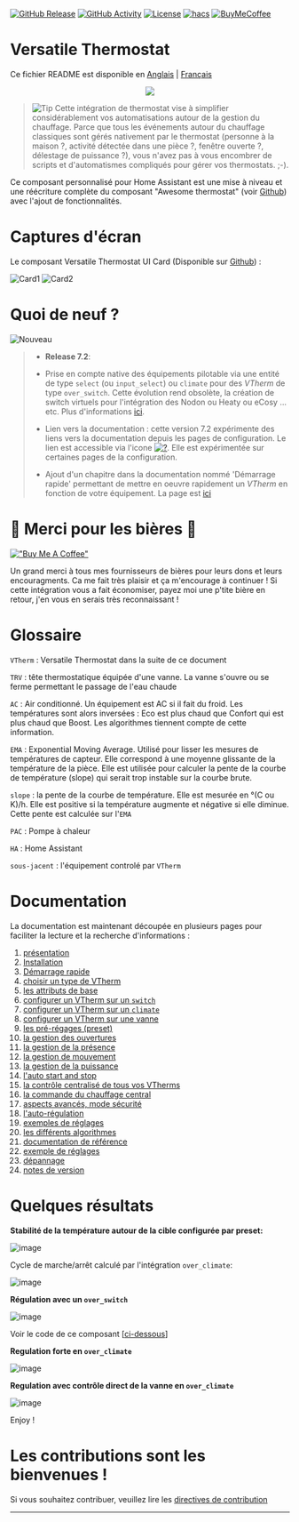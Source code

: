 [![GitHub Release][releases-shield]][releases]
[![GitHub Activity][commits-shield]][commits]
[![License][license-shield]](LICENSE)
[![hacs][hacs_badge]][hacs]
[![BuyMeCoffee][buymecoffeebadge]][buymecoffee]

# Versatile Thermostat

Ce fichier README est disponible en 
[Anglais](README.md) | [Français](README-fr.md)

<p align="center">
<img src="https://github.com/jmcollin78/versatile_thermostat/blob/main/images/icon.png" />
</p>

> ![Tip](images/tips.png) Cette intégration de thermostat vise à simplifier considérablement vos automatisations autour de la gestion du chauffage. Parce que tous les événements autour du chauffage classiques sont gérés nativement par le thermostat (personne à la maison ?, activité détectée dans une pièce ?, fenêtre ouverte ?, délestage de puissance ?), vous n'avez pas à vous encombrer de scripts et d'automatismes compliqués pour gérer vos thermostats. ;-).

Ce composant personnalisé pour Home Assistant est une mise à niveau et une réécriture complète du composant "Awesome thermostat" (voir [Github](https://github.com/dadge/awesome_thermostat)) avec l'ajout de fonctionnalités.

# Captures d'écran

Le composant Versatile Thermostat UI Card (Disponible sur [Github](https://github.com/jmcollin78/versatile-thermostat-ui-card)) :

![Card1](https://github.com/jmcollin78/versatile-thermostat-ui-card/raw/master/assets/1.png) ![Card2](https://github.com/jmcollin78/versatile-thermostat-ui-card/raw/master/assets/7.png)

# Quoi de neuf ?
![Nouveau](images/new-icon.png)
> * **Release 7.2**:
>
> - Prise en compte native des équipements pilotable via une entité de type `select` (ou `input_select`) ou `climate` pour des _VTherm_ de type `over_switch`. Cette évolution rend obsolète, la création de switch virtuels pour l'intégration des Nodon ou Heaty ou eCosy ... etc. Plus d'informations [ici](documentation/fr/over-switch.md#la-personnalisation-des-commandes).
>
> - Lien vers la documentation : cette version 7.2 expérimente des liens vers la documentation depuis les pages de configuration. Le lien est accessible via l'icone [![?](https://img.icons8.com/color/18/help.png)](https://github.com/jmcollin78/versatile_thermostat/blob/main/documentation/fr/over-switch.md#configuration). Elle est expérimentée sur certaines pages de la configuration.
>
> - Ajout d'un chapitre dans la documentation nommé 'Démarrage rapide' permettant de mettre en oeuvre rapidement un _VTherm_ en fonction de votre équipement. La page est [ici](documentation/quick-start.md)


# 🍻 Merci pour les bières 🍻
[!["Buy Me A Coffee"](https://www.buymeacoffee.com/assets/img/custom_images/orange_img.png)](https://www.buymeacoffee.com/jmcollin78)

Un grand merci à tous mes fournisseurs de bières pour leurs dons et leurs encouragments. Ca me fait très plaisir et ça m'encourage à continuer ! Si cette intégration vous a fait économiser, payez moi une p'tite bière en retour, j'en vous en serais très reconnaissant !

# Glossaire

  `VTherm` : Versatile Thermostat dans la suite de ce document

  `TRV` : tête thermostatique équipée d'une vanne. La vanne s'ouvre ou se ferme permettant le passage de l'eau chaude

  `AC` : Air conditionné. Un équipement est AC si il fait du froid. Les températures sont alors inversées : Eco est plus chaud que Confort qui est plus chaud que Boost. Les algorithmes tiennent compte de cette information.

  `EMA` : Exponential Moving Average. Utilisé pour lisser les mesures de températures de capteur. Elle correspond à une moyenne glissante de la température de la pièce. Elle est utilisée pour calculer la pente de la courbe de température (slope) qui serait trop instable sur la courbe brute.

  `slope` : la pente de la courbe de température. Elle est mesurée en °(C ou K)/h. Elle est positive si la température augmente et négative si elle diminue. Cette pente est calculée sur l'`EMA`

  `PAC` : Pompe à chaleur

  `HA` : Home Assistant

  `sous-jacent` : l'équipement controlé par `VTherm`


# Documentation

La documentation est maintenant découpée en plusieurs pages pour faciliter la lecture et la recherche d'informations :
1. [présentation](documentation/fr/presentation.md)
2. [Installation](documentation/fr/installation.md)
3. [Démarrage rapide](documentation/fr/quick-start.md)
4. [choisir un type de VTherm](documentation/fr/creation.md)
5. [les attributs de base](documentation/fr/base-attributes.md)
6. [configurer un VTherm sur un `switch`](documentation/fr/over-switch.md)
7. [configurer un VTherm sur un `climate`](documentation/fr/over-climate.md)
8. [configurer un VTherm sur une vanne](documentation/fr/over-valve.md)
9. [les pré-régages (preset)](documentation/fr/feature-presets.md)
10. [la gestion des ouvertures](documentation/fr/feature-window.md)
11. [la gestion de la présence](documentation/fr/feature-presence.md)
12. [la gestion de mouvement](documentation/fr/feature-motion.md)
13. [la gestion de la puissance](documentation/fr/feature-power.md)
14. [l'auto start and stop](documentation/fr/feature-auto-start-stop.md)
15. [la contrôle centralisé de tous vos VTherms](documentation/fr/feature-central-mode.md)
16. [la commande du chauffage central](documentation/fr/feature-central-boiler.md)
17. [aspects avancés, mode sécurité](documentation/fr/feature-advanced.md)
18. [l'auto-régulation](documentation/fr/self-regulation.md)
19. [exemples de réglages](documentation/fr/tuning-examples.md)
20. [les différents algorithmes](documentation/fr/algorithms.md)
21. [documentation de référence](documentation/fr/reference.md)
22. [exemple de réglages](documentation/fr/tuning-examples.md)
23. [dépannage](documentation/fr/troubleshooting.md)
24. [notes de version](documentation/fr/releases.md)


# Quelques résultats

**Stabilité de la température autour de la cible configurée par preset:**

![image](documentation/fr/images/results-1.png)

Cycle de marche/arrêt calculé par l'intégration `over_climate`:

![image](documentation/fr/images/results-2.png)

**Régulation avec un `over_switch`**

![image](documentation/fr/images/results-4.png)

Voir le code de ce composant [[ci-dessous](#even-better-with-apex-chart-to-tune-your-thermostat)]

**Regulation forte en `over_climate`**

![image](documentation/fr/images/results-over-climate-1.png)

**Regulation avec contrôle direct de la vanne en `over_climate`**

![image](documentation/fr/images/results-over-climate-2.png)


Enjoy !

# Les contributions sont les bienvenues !

Si vous souhaitez contribuer, veuillez lire les [directives de contribution](CONTRIBUTING.md)

***

[versatile_thermostat]: https://github.com/jmcollin78/versatile_thermostat
[buymecoffee]: https://www.buymeacoffee.com/jmcollin78
[buymecoffeebadge]: https://img.shields.io/badge/Buy%20me%20a%20beer-%245-orange?style=for-the-badge&logo=buy-me-a-beer
[commits-shield]: https://img.shields.io/github/commit-activity/y/jmcollin78/versatile_thermostat.svg?style=for-the-badge
[commits]: https://github.com/jmcollin78/versatile_thermostat/commits/master
[hacs]: https://github.com/custom-components/hacs
[hacs_badge]: https://img.shields.io/badge/HACS-Custom-41BDF5.svg?style=for-the-badge
[forum-shield]: https://img.shields.io/badge/community-forum-brightgreen.svg?style=for-the-badge
[forum]: https://community.home-assistant.io/
[license-shield]: https://img.shields.io/github/license/jmcollin78/versatile_thermostat.svg?style=for-the-badge
[maintenance-shield]: https://img.shields.io/badge/maintainer-Joakim%20Sørensen%20%40ludeeus-blue.svg?style=for-the-badge
[releases-shield]: https://img.shields.io/github/release/jmcollin78/versatile_thermostat.svg?style=for-the-badge
[releases]: https://github.com/jmcollin78/versatile_thermostat/releases
